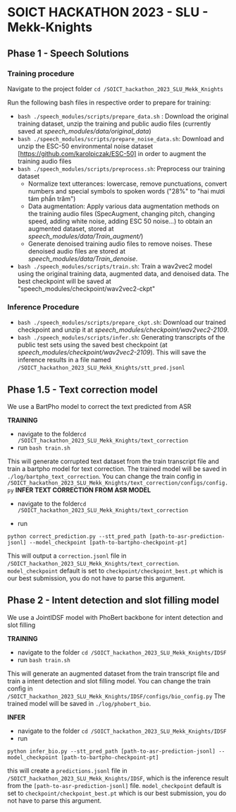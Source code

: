 # SOICT HACKATHON 2023 - SLU - Mekk-Knights
## Phase 1 - Speech Solutions
### Training procedure

Navigate to the project folder ```cd /SOICT_hackathon_2023_SLU_Mekk_Knights```

Run the following bash files in respective order to prepare for training:
- ```bash ./speech_modules/scripts/prepare_data.sh``` : Download the original training dataset, unzip the training and public audio files (currently saved at *speech_modules/data/original_data*)
- ```bash ./speech_modules/scripts/prepare_noise_data.sh```: Download and unzip the ESC-50 environmental noise dataset [https://github.com/karolpiczak/ESC-50] in order to augment the training audio files
- ```bash ./speech_modules/scripts/preprocess.sh```: Preprocess our training dataset
    + Normalize text utterances: lowercase, remove punctuations, convert numbers and special symbols to spoken words ("28%" to "hai mươi tám phần trăm")
    + Data augmentation: Apply various data augmentation methods on the training audio files (SpecAugment, changing pitch, changing speed, adding white noise, adding ESC 50 noise...) to obtain an augmented dataset, stored at *speech_modules/data/Train_augment/*)
    + Generate denoised training audio files to remove noises. These denoised audio files are stored at *speech_modules/data/Train_denoise*.
- ```bash ./speech_modules/scripts/train.sh```: Train a wav2vec2 model using the original training data, augmented data, and denoised data. The best checkpoint will be saved at "speech_modules/checkpoint/wav2vec2-ckpt"

### Inference Procedure
- ```bash ./speech_modules/scripts/prepare_ckpt.sh```: Download our trained checkpoint and unzip it at *speech_modules/checkpoint/wav2vec2-2109*.
- ```bash ./speech_modules/scripts/infer.sh```: Generating transcripts of the public test sets using the saved best checkpoint (at *speech_modules/checkpoint/wav2vec2-2109*). This will save the inference results in a file named ```/SOICT_hackathon_2023_SLU_Mekk_Knights/stt_pred.jsonl```


## Phase 1.5 - Text correction model

We use a BartPho model to correct the text predicted from ASR

**TRAINING**
* navigate to the folder```cd /SOICT_hackathon_2023_SLU_Mekk_Knights/text_correction```
* run ```bash train.sh```

This will generate corrupted text dataset from the train transcript file and train a bartpho model for text correction. The trained model will be saved in ```./log/bartpho_text_correction```.
You can change the train config in ```/SOICT_hackathon_2023_SLU_Mekk_Knights/text_correction/configs/config.py```
**INFER TEXT CORRECTION FROM ASR MODEL**
* navigate to the folder```cd /SOICT_hackathon_2023_SLU_Mekk_Knights/text_correction```

* run 

```
python correct_prediction.py --stt_pred_path [path-to-asr-prediction-jsonl] --model_checkpoint [path-to-bartpho-checkpoint-pt]
```

This will output a ```correction.jsonl``` file in ```/SOICT_hackathon_2023_SLU_Mekk_Knights/text_correction```.
```model_checkpoint``` default is set to ```checkpoint/checkpoint_best.pt``` which is our best submission, you do not have to parse this argument.


## Phase 2 - Intent detection and slot filling model

We use a JointIDSF model with PhoBert backbone for intent detection and slot filling 

**TRAINING**

* navigate to the folder ```cd /SOICT_hackathon_2023_SLU_Mekk_Knights/IDSF```
* run ```bash train.sh```

This will generate an augmented dataset from the train transcript file and train a intent detection and slot filling model.
You can change the train config in ```/SOICT_hackathon_2023_SLU_Mekk_Knights/IDSF/configs/bio_config.py```
The trained model will be saved in ```./log/phobert_bio```. 

**INFER**
* navigate to the folder ```cd /SOICT_hackathon_2023_SLU_Mekk_Knights/IDSF```
* run 
```
python infer_bio.py --stt_pred_path [path-to-asr-prediction-jsonl] --model_checkpoint [path-to-bartpho-checkpoint-pt]
```
this will create a ```predictions.jsonl``` file in ```/SOICT_hackathon_2023_SLU_Mekk_Knights/IDSF```, which is the inference result from the ```[path-to-asr-prediction-jsonl]``` file. 
```model_checkpoint``` default is set to ```checkpoint/checkpoint_best.pt``` which is our best submission, you do not have to parse this argument.




